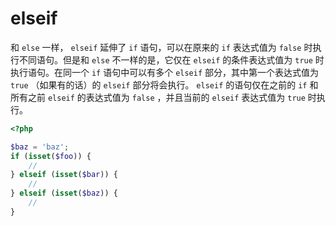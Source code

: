 # elseif

和 `else` 一样， `elseif` 延伸了 `if` 语句，可以在原来的 `if` 表达式值为 `false` 时执行不同语句。但是和 `else` 不一样的是，它仅在 `elseif` 的条件表达式值为 `true` 时执行语句。在同一个 `if` 语句中可以有多个 `elseif` 部分，其中第一个表达式值为 `true` （如果有的话）的 `elseif` 部分将会执行。 `elseif` 的语句仅在之前的 `if` 和所有之前 `elseif` 的表达式值为 `false` ，并且当前的 `elseif` 表达式值为 `true` 时执行。

```php
<?php

$baz = 'baz';
if (isset($foo)) {
    //
} elseif (isset($bar)) {
    //
} elseif (isset($baz)) {
    //
}

```

